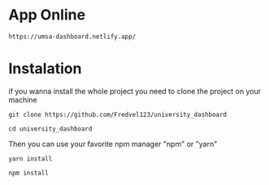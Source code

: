 # App Online

```
https://umsa-dashboard.netlify.app/
```

# Instalation

if you wanna install the whole project you need to clone the project
on your machine

```shell
git clone https://github.com/Fredvel123/university_dashboard
```

```shell
cd university_dashboard
```

Then you can use your favorite npm manager "npm" or "yarn"

```shell
yarn install
```

```shell
npm install
```
